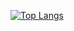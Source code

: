 [![Top Langs](https://github-readme-stats.vercel.app/api/top-langs/?username=unl0cky)](https://github.com/unl0cky)
